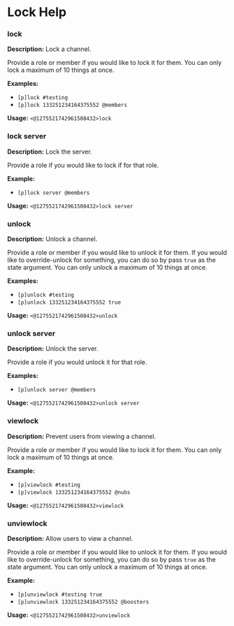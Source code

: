 # Lock Help

### lock

**Description:** Lock a channel.

Provide a role or member if you would like to lock it for them.
You can only lock a maximum of 10 things at once.

**Examples:**
- `[p]lock #testing`
- `[p]lock 133251234164375552 @members`

**Usage:** `<@1275521742961508432>lock`

### lock server

**Description:** Lock the server.

Provide a role if you would like to lock if for that role.

**Example:**
- `[p]lock server @members`

**Usage:** `<@1275521742961508432>lock server`

### unlock

**Description:** Unlock a channel.

Provide a role or member if you would like to unlock it for them.
If you would like to override-unlock for something, you can do so by pass `true` as the state argument.
You can only unlock a maximum of 10 things at once.

**Examples:**
- `[p]unlock #testing`
- `[p]unlock 133251234164375552 true`

**Usage:** `<@1275521742961508432>unlock`

### unlock server

**Description:** Unlock the server.

Provide a role if you would unlock it for that role.

**Examples:**
- `[p]unlock server @members`

**Usage:** `<@1275521742961508432>unlock server`

### viewlock

**Description:** Prevent users from viewing a channel.

Provide a role or member if you would like to lock it for them.
You can only lock a maximum of 10 things at once.

**Example:**
- `[p]viewlock #testing`
- `[p]viewlock 133251234164375552 @nubs`

**Usage:** `<@1275521742961508432>viewlock`

### unviewlock

**Description:** Allow users to view a channel.

Provide a role or member if you would like to unlock it for them.
If you would like to override-unlock for something, you can do so by pass `true` as the state argument.
You can only unlock a maximum of 10 things at once.

**Example:**
- `[p]unviewlock #testing true`
- `[p]unviewlock 133251234164375552 @boosters`

**Usage:** `<@1275521742961508432>unviewlock`

